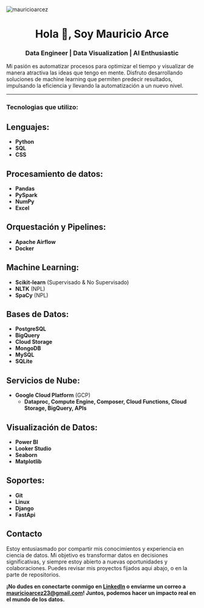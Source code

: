 <p align="left"> <img src="https://komarev.com/ghpvc/?username=mauricioarcez&label=Profile%20views&color=0e75b6&style=flat" alt="mauricioarcez" /> </p>
<h1 align="center">Hola 👋, Soy Mauricio Arce</h1>

<h3 align="center">Data Engineer | Data Visualization | AI Enthusiastic</h3>
Mi pasión es automatizar procesos para optimizar el tiempo y visualizar de manera atractiva las ideas que tengo en mente. Disfruto desarrollando soluciones de machine learning que permiten predecir resultados, impulsando la eficiencia y llevando la automatización a un nuevo nivel.
 
---

<h3 align="left">Tecnologias que utilizo:</h3>

## Lenguajes:
- **Python**
- **SQL**
- **CSS** 

## Procesamiento de datos:
- **Pandas**
- **PySpark**
- **NumPy**
- **Excel**

## Orquestación y Pipelines:
- **Apache Airflow**
- **Docker**

## Machine Learning:
- **Scikit-learn** (Supervisado & No Supervisado)
- **NLTK** (NPL)
- **SpaCy** (NPL)

## Bases de Datos:
- **PostgreSQL**
- **BigQuery**
- **Cloud Storage**
- **MongoDB**
- **MySQL**
- **SQLite**

## Servicios de Nube:
- **Google Cloud Platform** (GCP)
  - **Dataproc, Compute Engine, Composer, Cloud Functions, Cloud Storage, BigQuery, APIs**

## Visualización de Datos:
- **Power BI**
- **Looker Studio**
- **Seaborn**
- **Matplotlib**

## Soportes:
- **Git**
- **Linux**
- **Django**
- **FastApi**

## Contacto

Estoy entusiasmado por compartir mis conocimientos y experiencia en ciencia de datos. Mi objetivo es transformar datos en decisiones significativas, y siempre estoy abierto a nuevas oportunidades y colaboraciones. Puedes revisar mis proyectos fijados aqui abajo, o en la parte de repositorios.

**¡No dudes en conectarte conmigo en [LinkedIn](https://www.linkedin.com/in/mauricioarcez/) o enviarme un correo a [mauricioarcez23@gmail.com](mailto:mauricioarcez23@gmail.com)! Juntos, podemos hacer un impacto real en el mundo de los datos.**



